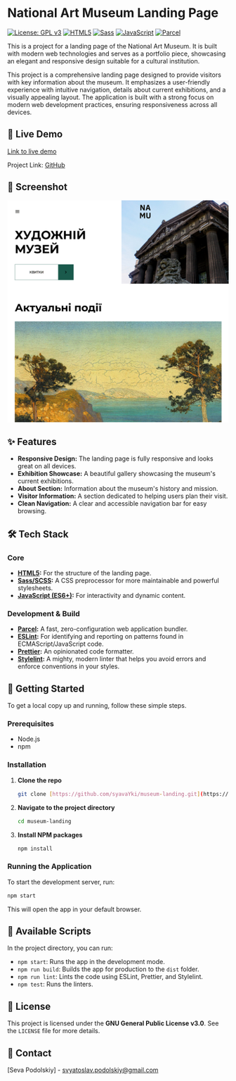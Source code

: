 # National Art Museum Landing Page

[![License: GPL v3](https://img.shields.io/badge/License-GPLv3-blue.svg)](https://www.gnu.org/licenses/gpl-3.0)
[![HTML5](https://img.shields.io/badge/html5-%23E34F26.svg?style=for-the-badge&logo=html5&logoColor=white)](https://developer.mozilla.org/en-US/docs/Web/Guide/HTML/HTML5)
[![Sass](https://img.shields.io/badge/Sass-CC6699?style=for-the-badge&logo=sass&logoColor=white)](https://sass-lang.com/)
[![JavaScript](https://img.shields.io/badge/javascript-%23323330.svg?style=for-the-badge&logo=javascript&logoColor=%23F7DF1E)](https://developer.mozilla.org/en-US/docs/Web/JavaScript)
[![Parcel](https://img.shields.io/badge/Parcel-00541D?style=for-the-badge&logo=parcel&logoColor=white)](https://parceljs.org/)

This is a project for a landing page of the National Art Museum. It is built with modern web technologies and serves as a portfolio piece, showcasing an elegant and responsive design suitable for a cultural institution.

This project is a comprehensive landing page designed to provide visitors with key information about the museum. It emphasizes a user-friendly experience with intuitive navigation, details about current exhibitions, and a visually appealing layout. The application is built with a strong focus on modern web development practices, ensuring responsiveness across all devices.

## 🚀 Live Demo

[Link to live demo](https://museum-landing.podolskiy.dev/)

Project Link: [GitHub](https://github.com/syavaYki/museum-landing)

## 📸 Screenshot

![Screenshot of the application](/src/images/museum-landing-screenshot.png)

## ✨ Features

- **Responsive Design:** The landing page is fully responsive and looks great on all devices.
- **Exhibition Showcase:** A beautiful gallery showcasing the museum's current exhibitions.
- **About Section:** Information about the museum's history and mission.
- **Visitor Information:** A section dedicated to helping users plan their visit.
- **Clean Navigation:** A clear and accessible navigation bar for easy browsing.

## 🛠️ Tech Stack

### Core

- **[HTML5](https://developer.mozilla.org/en-US/docs/Web/Guide/HTML/HTML5):** For the structure of the landing page.
- **[Sass/SCSS](https://sass-lang.com/):** A CSS preprocessor for more maintainable and powerful stylesheets.
- **[JavaScript (ES6+)](https://developer.mozilla.org/en-US/docs/Web/JavaScript):** For interactivity and dynamic content.

### Development & Build

- **[Parcel](https://parceljs.org/):** A fast, zero-configuration web application bundler.
- **[ESLint](https://eslint.org/):** For identifying and reporting on patterns found in ECMAScript/JavaScript code.
- **[Prettier](https://prettier.io/):** An opinionated code formatter.
- **[Stylelint](https://stylelint.io/):** A mighty, modern linter that helps you avoid errors and enforce conventions in your styles.

## 🏁 Getting Started

To get a local copy up and running, follow these simple steps.

### Prerequisites

- Node.js
- npm

### Installation

1. **Clone the repo**

   ```sh
   git clone [https://github.com/syavaYki/museum-landing.git](https://github.com/syavaYki/museum-landing.git)
   ```

2. **Navigate to the project directory**

   ```sh
   cd museum-landing
   ```

3. **Install NPM packages**

   ```sh
   npm install
   ```

### Running the Application

To start the development server, run:

```sh
npm start
```

This will open the app in your default browser.

## 📜 Available Scripts

In the project directory, you can run:

- `npm start`: Runs the app in the development mode.
- `npm run build`: Builds the app for production to the `dist` folder.
- `npm run lint`: Lints the code using ESLint, Prettier, and Stylelint.
- `npm test`: Runs the linters.

## 📄 License

This project is licensed under the **GNU General Public License v3.0**. See the `LICENSE` file for more details.

## 👤 Contact

[Seva Podolskiy] - [svyatoslav.podolskiy@gmail.com](mailto:svyatoslav.podolskiy@gmail.com)
